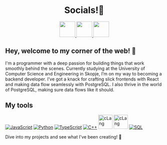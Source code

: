 <h1 align="center">
  Socials!💬
</h1>

<p align="center">
<a href="https://www.linkedin.com/in/ivica-rodikj/">
  <img height="50" src="https://user-images.githubusercontent.com/46517096/166973395-19676cd8-f8ec-4abf-83ff-da8243505b82.png"/>
</a>
<a href="https://dev.to/ivica_rodic_d81845a6c6d9c">
  <img height="50" src="https://user-images.githubusercontent.com/46517096/166974096-7aeecad4-483e-4c85-983f-f4b37b3f794e.png"/>
</a>
<a href="https://www.instagram.com/rodikjj/">
  <img height="50" src="https://user-images.githubusercontent.com/46517096/166974368-9798f39f-1f46-499c-b14e-81f0a3f83a06.png"/>
</a>
</p>

## Hey, welcome to my corner of the web! 👾

I'm a programmer with a deep passion for building things that work smoothly behind the scenes. 
Currently studying at the University of Computer Science and Engineering in Skopje, I’m on my way to becoming a backend developer.
I’ve got a knack for crafting slick frontends with React and making data flow seamlessly with PostgreSQL.
I also thrive in the world of PostgreSQL, making sure data flows like it should. 

## My tools

[![JavaScript](https://img.shields.io/badge/-JavaScript-000?&logo=JavaScript)](https://ra1nbow.xyz?ref=github)
[![Python](https://img.shields.io/badge/-Python-000?&logo=Python)](https://ra1nbow.xyz?ref=github)
[![TypeScript](https://img.shields.io/badge/-TypeScript-000?&logo=typescript)](https://ra1nbow.xyz?ref=github)
[![C++](https://img.shields.io/badge/C++-000?&logo=cplusplus&logoColor=0057b8)](https://ra1nbow.xyz?ref=github)
<img src="https://cdn.jsdelivr.net/gh/devicons/devicon/icons/c/c-original.svg" alt="cLang" width="45" height="45"/>
<img src="https://cdn.jsdelivr.net/gh/devicons/devicon/icons/c/c-original.svg" alt="cLang" width="45" height="45"/>
[![SQL](https://img.shields.io/badge/-SQL-000?&logo=MySQL)](https://ra1nbow.xyz?ref=github)



Dive into my projects and see what I've been creating! 🚀
